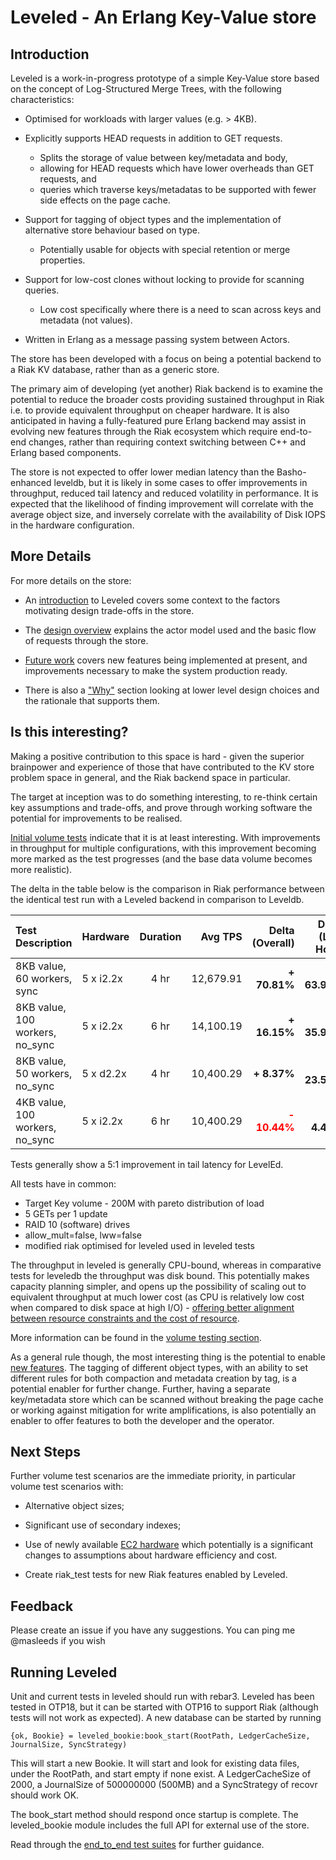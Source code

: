 # Leveled - An Erlang Key-Value store

## Introduction

Leveled is a work-in-progress prototype of a simple Key-Value store based on the concept of Log-Structured Merge Trees, with the following characteristics:

- Optimised for workloads with larger values (e.g. > 4KB).

- Explicitly supports HEAD requests in addition to GET requests. 
  - Splits the storage of value between key/metadata and body, 
  - allowing for HEAD requests which have lower overheads than GET requests, and
  - queries which traverse keys/metadatas to be supported with fewer side effects on the page cache.

- Support for tagging of object types and the implementation of alternative store behaviour based on type.
  - Potentially usable for objects with special retention or merge properties.

- Support for low-cost clones without locking to provide for scanning queries.
  - Low cost specifically where there is a need to scan across keys and metadata (not values).

- Written in Erlang as a message passing system between Actors.

The store has been developed with a focus on being a potential backend to a Riak KV database, rather than as a generic store.  

The primary aim of developing (yet another) Riak backend is to examine the potential to reduce the broader costs providing sustained throughput in Riak i.e. to provide equivalent throughput on cheaper hardware.  It is also anticipated in having a fully-featured pure Erlang backend may assist in evolving new features through the Riak ecosystem  which require end-to-end changes, rather than requiring context switching between C++ and Erlang based components.

The store is not expected to offer lower median latency than the Basho-enhanced leveldb, but it is likely in some cases to offer improvements in throughput, reduced tail latency and reduced volatility in performance.  It is expected that the likelihood of finding improvement will correlate with the average object size, and inversely correlate with the availability of Disk IOPS in the hardware configuration.

## More Details

For more details on the store:

- An [introduction](docs/INTRO.md) to Leveled covers some context to the factors motivating design trade-offs in the store.

- The [design overview](docs/DESIGN.md) explains the actor model used and the basic flow of requests through the store.

- [Future work](docs/FUTURE.md) covers new features being implemented at present, and improvements necessary to make the system production ready.

- There is also a ["Why"](docs/WHY.md) section looking at lower level design choices and the rationale that supports them.

## Is this interesting?

Making a positive contribution to this space is hard - given the superior brainpower and experience of those that have contributed to the KV store problem space in general, and the Riak backend space in particular.

The target at inception was to do something interesting, to re-think certain key assumptions and trade-offs, and prove through working software the potential for improvements to be realised.

[Initial volume tests](docs/VOLUME.md) indicate that it is at least interesting.  With improvements in throughput for multiple configurations, with this improvement becoming more marked as the test progresses (and the base data volume becomes more realistic).  

The delta in the table below  is the comparison in Riak performance between the identical test run with a Leveled backend in comparison to Leveldb.

Test Description                  | Hardware     | Duration |Avg TPS    | Delta (Overall)  | Delta (Last Hour)
:---------------------------------|:-------------|:--------:|----------:|-----------------:|-------------------:
8KB value, 60 workers, sync       | 5 x i2.2x    | 4 hr     | 12,679.91 | <b>+ 70.81%</b>  | <b>+ 63.99%</b>
8KB value, 100 workers, no_sync   | 5 x i2.2x    | 6 hr     | 14,100.19 | <b>+ 16.15%</b>  | <b>+ 35.92%</b>
8KB value, 50 workers, no_sync    | 5 x d2.2x    | 4 hr     | 10,400.29 | <b>+  8.37%</b>  | <b>+ 23.51%</b> 
4KB value, 100 workers, no_sync   | 5 x i2.2x    | 6 hr     | 10,400.29 | <span style="color:red"><b>- 10.44%</b>  | <b>- 4.48%</b></span> 

Tests generally show a 5:1 improvement in tail latency for LevelEd.

All tests have in common:

- Target Key volume - 200M with pareto distribution of load
- 5 GETs per 1 update 
- RAID 10 (software) drives
- allow_mult=false, lww=false
- modified riak optimised for leveled used in leveled tests


The throughput in leveled is generally CPU-bound, whereas in comparative tests for leveledb the throughput was disk bound.  This potentially makes capacity planning simpler, and opens up the possibility of scaling out to equivalent throughput at much lower cost (as CPU is relatively low cost when compared to disk space at high I/O) - [offering better alignment between resource constraints and the cost of resource](docs/INTRO.md).

More information can be found in the [volume testing section](docs/VOLUME.md).

As a general rule though, the most interesting thing is the potential to enable [new features](docs/FUTURE.md).  The tagging of different object types, with an ability to set different rules for both compaction and metadata creation by tag, is a potential enabler for further change.   Further, having a separate key/metadata store which can be scanned without breaking the page cache or working against mitigation for write amplifications, is also potentially an enabler to offer features to both the developer and the operator.

## Next Steps

Further volume test scenarios are the immediate priority, in particular volume test scenarios with:

- Alternative object sizes;

- Significant use of secondary indexes;

- Use of newly available [EC2 hardware](https://aws.amazon.com/about-aws/whats-new/2017/02/now-available-amazon-ec2-i3-instances-next-generation-storage-optimized-high-i-o-instances/) which potentially is a significant changes to assumptions about hardware efficiency and cost.

- Create riak_test tests for new Riak features enabled by Leveled.

## Feedback

Please create an issue if you have any suggestions.  You can ping me @masleeds if you wish

## Running Leveled

Unit and current tests in leveled should run with rebar3.  Leveled has been tested in OTP18, but it can be started with OTP16 to support Riak (although tests will not work as expected).  A new database can be started by running

```
{ok, Bookie} = leveled_bookie:book_start(RootPath, LedgerCacheSize, JournalSize, SyncStrategy)   
```

This will start a new Bookie.  It will start and look for existing data files, under the RootPath, and start empty if none exist.  A LedgerCacheSize of 2000, a JournalSize of 500000000 (500MB) and a SyncStrategy of recovr should work OK.

The book_start method should respond once startup is complete.  The leveled_bookie module includes the full API for external use of the store.

Read through the [end_to_end test suites](test/end_to_end/) for further guidance.
